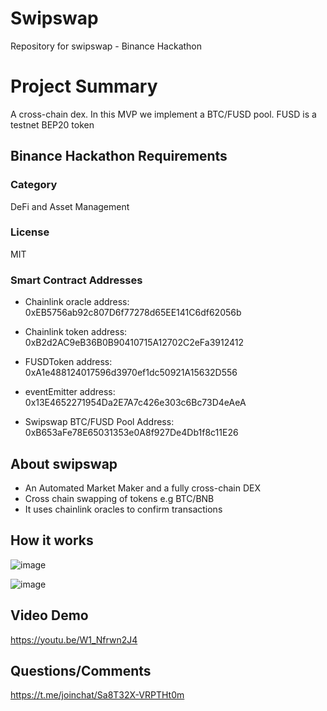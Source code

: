 # Swipswap
Repository for swipswap - Binance Hackathon

# Project Summary
A cross-chain dex. In this MVP we implement a BTC/FUSD pool. FUSD is a testnet BEP20 token

## Binance Hackathon Requirements
### Category
DeFi and Asset Management

### License
MIT

### Smart Contract Addresses
- Chainlink oracle address: 0xEB5756ab92c807D6f77278d65EE141C6df62056b

- Chainlink token address: 0xB2d2AC9eB36B0B90410715A12702C2eFa3912412

- FUSDToken address: 0xA1e488124017596d3970ef1dc50921A15632D556

- eventEmitter address: 0x13E4652271954Da2E7A7c426e303c6Bc73D4eAeA

- Swipswap BTC/FUSD Pool Address: 0xB653aFe78E65031353e0A8f927De4Db1f8c11E26

## About swipswap
- An Automated Market Maker and a fully cross-chain DEX
- Cross chain swapping of tokens e.g BTC/BNB
- It uses chainlink oracles to confirm transactions

## How it works
![image](https://user-images.githubusercontent.com/50963972/108633786-32929f00-7444-11eb-8251-cdbb492f7b06.png)

![image](https://user-images.githubusercontent.com/50963972/108633804-4b9b5000-7444-11eb-99e5-93ab7f36c5fc.png)

## Video Demo
https://youtu.be/W1_Nfrwn2J4

## Questions/Comments
https://t.me/joinchat/Sa8T32X-VRPTHt0m
